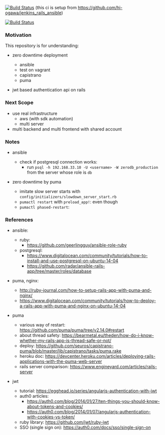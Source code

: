 [![Build Status](http://jenkins.hiogawa.net/buildStatus/icon?job=rails_jwt_zero_downtime)](http://jenkins.hiogawa.net/job/rails_jwt_zero_downtime) (this ci is setup from https://github.com/hi-ogawa/jenkins_rails_ansible)

[![Build Status](https://circleci.com/gh/hi-ogawa/rails_jwt_zero_downtime/tree/master.svg?style=shield)](https://circleci.com/gh/hi-ogawa/rails_jwt_zero_downtime)


### Motivation

This repository is for understanding:

- zero downtime deployment
  - ansible
  - test on vagrant
  - capistrano
  - puma

- jwt based authentication api on rails

### Next Scope

- use real infrastructure
  - aws (with sdk automation)
  - multi server
- multi backend and multi frontend with shared account

### Notes

- ansible
  - check if postgresql connection works:
    - run `psql -h 192.168.33.10 -U <username> -W zerodb_production`
      from the server whose role is `db`

- zero downtime by puma
  - imitate slow server starts with `config/initializers/slowdown_server_start.rb`
  - `pumactl restart` with `preload_app!`: even though
  - `pumactl phased-restart`:


### References

- ansible:
  - ruby:
    - https://github.com/geerlingguy/ansible-role-ruby
  - postgresql:
    - https://www.digitalocean.com/community/tutorials/how-to-install-and-use-postgresql-on-ubuntu-14-04
    - https://github.com/radar/ansible-rails-app/tree/master/roles/database

- puma, nginx:
  - http://ruby-journal.com/how-to-setup-rails-app-with-puma-and-nginx/
  - https://www.digitalocean.com/community/tutorials/how-to-deploy-a-rails-app-with-puma-and-nginx-on-ubuntu-14-04

- puma
  - various way of restart: https://github.com/puma/puma/tree/v2.14.0#restart
  - about thread safety: https://bearmetal.eu/theden/how-do-i-know-whether-my-rails-app-is-thread-safe-or-not/
  - deploy: https://github.com/seuros/capistrano-puma/blob/master/lib/capistrano/tasks/puma.rake
  - heroku doc: https://devcenter.heroku.com/articles/deploying-rails-applications-with-the-puma-web-server
  - rails server comparison: https://www.engineyard.com/articles/rails-server

- jwt
  - tutorial: https://egghead.io/series/angularjs-authentication-with-jwt
  - auth0 articles:
    - https://auth0.com/blog/2014/01/27/ten-things-you-should-know-about-tokens-and-cookies/
    - https://auth0.com/blog/2014/01/07/angularjs-authentication-with-cookies-vs-token/
  - ruby library: https://github.com/jwt/ruby-jwt
  - SSO (single sign on): https://auth0.com/docs/sso/single-sign-on
